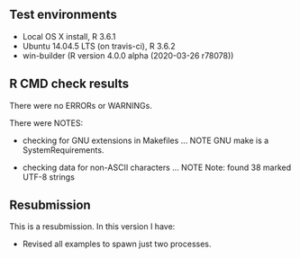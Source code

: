 ## Test environments
* Local OS X install, R 3.6.1
* Ubuntu 14.04.5 LTS (on travis-ci), R 3.6.2
* win-builder (R version 4.0.0 alpha (2020-03-26 r78078))

## R CMD check results
There were no ERRORs or WARNINGs.

There were NOTES:

* checking for GNU extensions in Makefiles ... NOTE
  GNU make is a SystemRequirements.

* checking data for non-ASCII characters ... NOTE
  Note: found 38 marked UTF-8 strings
  
## Resubmission
This is a resubmission. In this version I have:

* Revised all examples to spawn just two processes.
